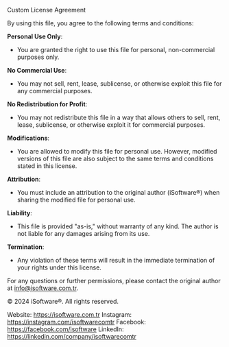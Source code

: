 Custom License Agreement

By using this file, you agree to the following terms and conditions:

**Personal Use Only**:
   - You are granted the right to use this file for personal, non-commercial purposes only.

**No Commercial Use**:
   - You may not sell, rent, lease, sublicense, or otherwise exploit this file for any commercial purposes.

**No Redistribution for Profit**:
   - You may not redistribute this file in a way that allows others to sell, rent, lease, sublicense, or otherwise exploit it for commercial purposes.

**Modifications**:
   - You are allowed to modify this file for personal use. However, modified versions of this file are also subject to the same terms and conditions stated in this license.

**Attribution**:
   - You must include an attribution to the original author (iSoftware®) when sharing the modified file for personal use.

**Liability**:
   - This file is provided "as-is," without warranty of any kind. The author is not liable for any damages arising from its use.

**Termination**:
   - Any violation of these terms will result in the immediate termination of your rights under this license.

For any questions or further permissions, please contact the original author at info@isoftware.com.tr.

© 2024 iSoftware®. All rights reserved.

Website: https://isoftware.com.tr
Instagram: https://instagram.com/isoftwarecomtr
Facebook: https://facebook.com/isoftware
LinkedIn: https://linkedin.com/company/isoftwarecomtr

